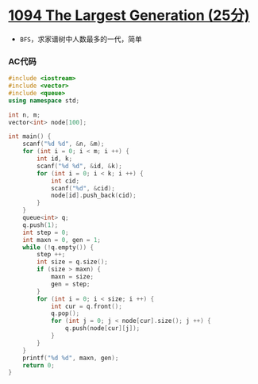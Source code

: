 # [1094 The Largest Generation (25分)](https://pintia.cn/problem-sets/994805342720868352/problems/994805372601090048)

- `BFS`，求家谱树中人数最多的一代，简单

### AC代码

```c++
#include <iostream>
#include <vector>
#include <queue>
using namespace std;

int n, m;
vector<int> node[100];

int main() {
    scanf("%d %d", &n, &m);
    for (int i = 0; i < m; i ++) {
        int id, k;
        scanf("%d %d", &id, &k);
        for (int i = 0; i < k; i ++) {
            int cid;
            scanf("%d", &cid);
            node[id].push_back(cid);
        }
    }
    queue<int> q;
    q.push(1);
    int step = 0;
    int maxn = 0, gen = 1;
    while (!q.empty()) {
        step ++;
        int size = q.size();
        if (size > maxn) {
            maxn = size;
            gen = step;
        }
        for (int i = 0; i < size; i ++) {
            int cur = q.front();
            q.pop();
            for (int j = 0; j < node[cur].size(); j ++) {
                q.push(node[cur][j]);
            }
        }
    }
    printf("%d %d", maxn, gen);
    return 0;
}

```


